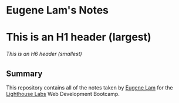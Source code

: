 # Eugene Lam's Notes
# This is an H1 header (largest)
###### This is an H6 header (smallest)

## Summary 

This repository contains all of the notes taken by [Eugene Lam](https://github.com/lamew128) for the [Lighthouse Labs](https://www.lighthouselabs.ca/) Web Development Bootcamp.
